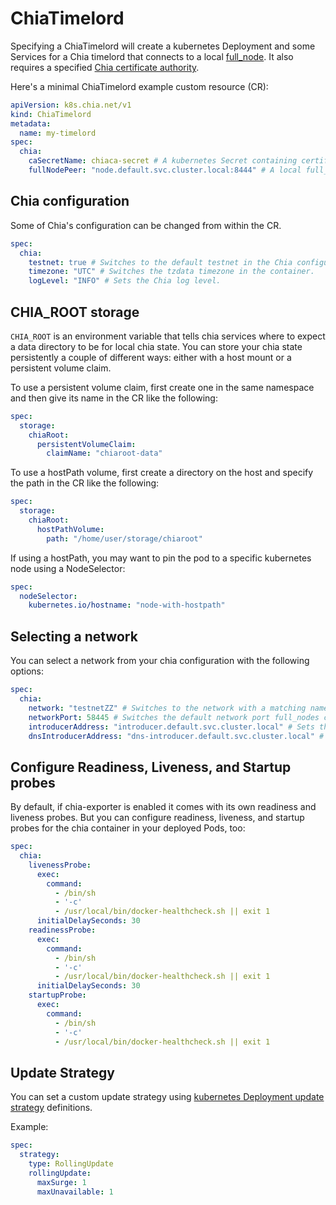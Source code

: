 # ChiaTimelord

Specifying a ChiaTimelord will create a kubernetes Deployment and some Services for a Chia timelord that connects to a local [full_node](chianode.md). It also requires a specified [Chia certificate authority](chiaca.md).

Here's a minimal ChiaTimelord example custom resource (CR):

```yaml
apiVersion: k8s.chia.net/v1
kind: ChiaTimelord
metadata:
  name: my-timelord
spec:
  chia:
    caSecretName: chiaca-secret # A kubernetes Secret containing certificate authority files
    fullNodePeer: "node.default.svc.cluster.local:8444" # A local full_node using kubernetes DNS names
```

## Chia configuration

Some of Chia's configuration can be changed from within the CR.

```yaml
spec:
  chia:
    testnet: true # Switches to the default testnet in the Chia configuration file.
    timezone: "UTC" # Switches the tzdata timezone in the container.
    logLevel: "INFO" # Sets the Chia log level.
```

## CHIA_ROOT storage

`CHIA_ROOT` is an environment variable that tells chia services where to expect a data directory to be for local chia state. You can store your chia state persistently a couple of different ways: either with a host mount or a persistent volume claim.

To use a persistent volume claim, first create one in the same namespace and then give its name in the CR like the following:

```yaml
spec:
  storage:
    chiaRoot:
      persistentVolumeClaim:
        claimName: "chiaroot-data"
```

To use a hostPath volume, first create a directory on the host and specify the path in the CR like the following:

```yaml
spec:
  storage:
    chiaRoot:
      hostPathVolume:
        path: "/home/user/storage/chiaroot"
```

If using a hostPath, you may want to pin the pod to a specific kubernetes node using a NodeSelector:

```yaml
spec:
  nodeSelector:
    kubernetes.io/hostname: "node-with-hostpath"
```

## Selecting a network

You can select a network from your chia configuration with the following options:

```yaml
spec:
  chia:
    network: "testnetZZ" # Switches to the network with a matching name in the chia config file.
    networkPort: 58445 # Switches the default network port full_nodes connect with.
    introducerAddress: "introducer.default.svc.cluster.local" # Sets the introducer address used in the chia config file.
    dnsIntroducerAddress: "dns-introducer.default.svc.cluster.local" # Sets the DNS introducer address used in the chia config file.
```

## Configure Readiness, Liveness, and Startup probes

By default, if chia-exporter is enabled it comes with its own readiness and liveness probes. But you can configure readiness, liveness, and startup probes for the chia container in your deployed Pods, too:

```yaml
spec:
  chia:
    livenessProbe:
      exec:
        command:
          - /bin/sh
          - '-c'
          - /usr/local/bin/docker-healthcheck.sh || exit 1
      initialDelaySeconds: 30
    readinessProbe:
      exec:
        command:
          - /bin/sh
          - '-c'
          - /usr/local/bin/docker-healthcheck.sh || exit 1
      initialDelaySeconds: 30
    startupProbe:
      exec:
        command:
          - /bin/sh
          - '-c'
          - /usr/local/bin/docker-healthcheck.sh || exit 1
```

## Update Strategy

You can set a custom update strategy using [kubernetes Deployment update strategy](https://kubernetes.io/docs/concepts/workloads/controllers/deployment/#strategy) definitions.

Example:
```yaml
spec:
  strategy:
    type: RollingUpdate
    rollingUpdate:
      maxSurge: 1
      maxUnavailable: 1
```

